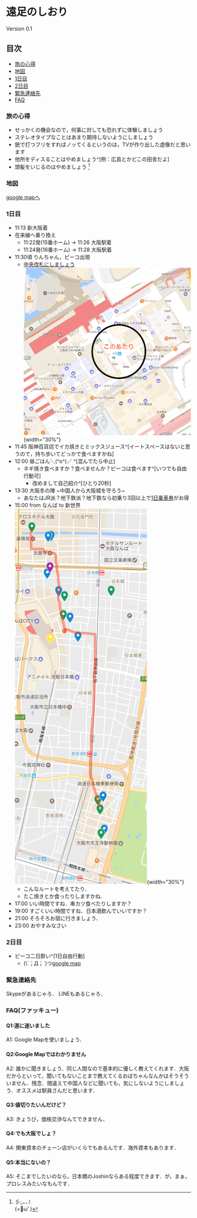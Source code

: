 # 遠足のしおり
Version 0.1

## 目次
* [旅の心得](#旅の心得)
* [地図](#地図)
* [1日目](#1日目)
* [2日目](#2日目)
* [緊急連絡先](#緊急連絡先)
* [FAQ](#FAQ)

### 旅の心得
* せっかくの機会なので，何事に対しても恐れずに体験しましょう
* ステレオタイプなことはあまり期待しないようにしましょう
* 銃で打つフリをすればノッてくるというのは，TVが作り出した虚像だと思います
* 他所をディスることはやめましょう^[例：広島とかどこの田舎だよ]
* 頭髪をいじるのはやめましょう [^1]  

[^1]: 彡;,､､ﾐ  
 (=ﾟωﾟ)

### 地図
[google mapへ](https://drive.google.com/open?id=1RlBIeo359XcPZ0fA62Vll4z7eeg&usp=sharing)

### 1日目
* 11:13 新大阪着
* 在来線へ乗り換え
    + 11:22発(15番ホーム) -> 11:26 大阪駅着  
    + 11:24発(16番ホーム) -> 11:28 大阪駅着
* 11:30頃 りんちゃん，ピーコ出現
    + [中央改札にしましょう](#緊急連絡先)  
![大阪駅](./osakastation.png){width="30%"}
* 11:45 阪神百貨店でイカ焼きとミックスジュース^[イートスペースはないと思うので，持ち歩いてどっかで食べますかね]
* 12:00 昼ごはん＼(\^o\^)／ ^[混んでたら中止]
    + ネギ焼き食べますか？食べませんか？ピーコは食べます^[いつでも自由行動可]
        + 改めまして自己紹介^[ひとり20秒]
* 13:30 大阪冬の陣 ~中国人から大阪城を守ろう\~
    + あなたはJR派？地下鉄派？地下鉄なら初乗り3回以上で[1日乗車券](http://www.kotsu.city.osaka.lg.jp/general/eigyou/price/benri-joshaken/enjoy-eco.html)がお得
* 15:00 from なんば to 新世界  
    ![](./namba.png){width="30%"}
    +  こんなルートを考えてたり．
    + たこ焼きとか食ったりしますかね.
* 17:00 いい時間ですね．串カツ食べたりしますか？
* 19:00 すごくいい時間ですね．日本酒飲んでいいですか？
* 21:00 そろそろお宿に行きましょう．
* 23:00 おやすみなさい

### 2日目
* ピーコ二日酔い^[1日自由行動]
    + (\´；Д；\`)つ[google map](#地図)

### 緊急連絡先
Skypeがあるじゃろ．
LINEもあるじゃろ．

### FAQ(ファッキュー)
#### Q1:道に迷いました
A1: Google Mapを使いましょう．

#### Q2:Google Mapではわかりません
A2: 誰かに聞きましょう．同じ人間なので基本的に優しく教えてくれます．大阪だからといって，聞いてもないことまで教えてくるおばちゃんなんかはそうそういません．残念．間違えて中国人などに聞いても，気にしないようにしましょう．オススメは駅員さんだと思います．

#### Q3:値切りたいんだけど？
A3: きょうび，価格交渉なんてできません．

#### Q4:でも大阪でしょ？
A4: 関東資本のチェーン店がいくらでもあるんです．海外資本もあります．

#### Q5:本当にないの？
A5: そこまでしたいのなら，日本橋のJoshinならある程度できます．が，まぁ，プロレスみたいなもんです．
